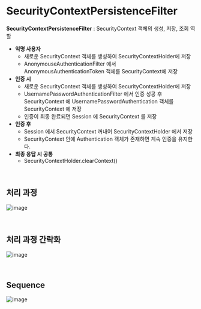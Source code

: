 # SecurityContextPersistenceFilter

**SecurityContextPersistenceFilter** : SecurityContext 객체의 생성, 저장, 조회 역할

* **익명 사용자**
  * 새로운 SecurityContext 객체를 생성하여 SecurityContextHolder에 저장
  * AnonymouseAuthenticationFilter 에서 AnonymousAuthenticationToken 객체를 SecurityContext에 저장
* **인증 시**
  * 새로운 SecurityContext 객체를 생성하여 SecurityContextHolder에 저장
  * UsernamePasswordAuthenticationFilter 에서 인증 성공 후 SecurityContext 에 UsernamePasswordAuthentication 객체를 SecurityContext 에 저장
  * 인증이 최종 완료되면 Session 에 SecurityContext 를 저장
* **인증 후**
  * Session 에서 SecurityContext 꺼내어 SecurityContextHolder 에서 저장
  * SecurityContext 안에 Authentication 객체가 존재하면 계속 인증을 유지한다.
* **최종 응답 시 공통**
  * SecurityContextHolder.clearContext()

<br>

## 처리 과정

![image](https://user-images.githubusercontent.com/43431081/90082937-0fc45700-dd4c-11ea-90e5-bd77ee0f1cb3.png)

<br>

## 처리 과정 간략화

![image](https://user-images.githubusercontent.com/43431081/90082964-21a5fa00-dd4c-11ea-8b58-817392935ccf.png)

<br>

## Sequence

![image](https://user-images.githubusercontent.com/43431081/90083312-215a2e80-dd4d-11ea-8e95-1659602a086d.png)